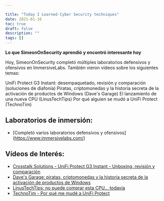 ```yaml
---

title: "Today I Learned Cyber Security techniques"
date: 2021-01-16
toc: true
draft: false
description: ""
tags: []
---
```

 **Lo que SimeonOnSecurity aprendió y encontró interesante hoy**  Hoy, SimeonOnSecurity completó múltiples laboratorios defensivos y ofensivos en ImmersiveLabs. También vieron videos sobre los siguientes temas:  UniFi Protect G3 Instant: desempaquetado, revisión y comparación (soluciones de diafonía) Piratas, criptomonedas y la historia secreta de la activación de productos de Windows (Dave's Garage) El lanzamiento de una nueva CPU (LinusTechTips) Por qué alguien se mudó a UniFi Protect (TechnoTim)  ## Laboratorios de inmersión: - [Completó varios laboratorios defensivos y ofensivos] (https://www.immersivelabs.com/)  ## Vídeos de Interés: - [Crosstalk Solutions - UniFi Protect G3 Instant - Unboxing, revisión y comparación](https://www.youtube.com/watch?v=JmLqZ36aKJA&t) - [Dave's Garage: piratas, criptomonedas y la historia secreta de la activación de productos de Windows](https://www.youtube.com/watch?v=FpKNFCFABp0) - [LinusTechTips: no puede comprar esta CPU... todavía](https://www.youtube.com/watch?v=g2BEr6BCg_E) - [TechnoTim - Por qué me mudé a UniFi Protect](https://www.youtube.com/watch?v=W9XgDZAezkg)